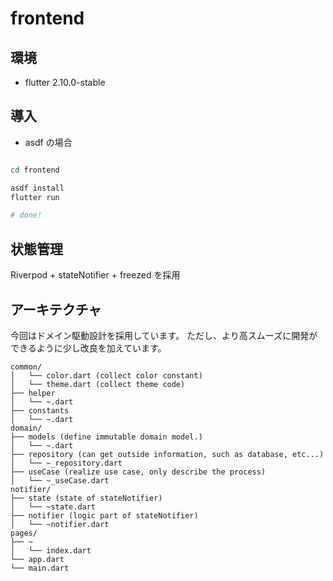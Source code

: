 # frontend

## 環境

- flutter 2.10.0-stable

## 導入

- asdf の場合

```sh

cd frontend

asdf install
flutter run

# done!
```

## 状態管理

Riverpod + stateNotifier + freezed を採用

## アーキテクチャ

今回はドメイン駆動設計を採用しています。
ただし、より高スムーズに開発ができるように少し改良を加えています。

```
common/
│   └── color.dart (collect color constant)
│   └── theme.dart (collect theme code)
├── helper
│   └── ~.dart
├── constants
│   └── ~.dart
domain/
├── models (define immutable domain model.)
│   └── ~.dart
├── repository (can get outside information, such as database, etc...)
│   └── ~_repository.dart
├── useCase (realize use case, only describe the process)
│   └── ~_useCase.dart
notifier/
├── state (state of stateNotifier)
│   └── ~state.dart
├── notifier (logic part of stateNotifier)
│   └── ~notifier.dart
pages/
├── ~
│   └── index.dart
└── app.dart
└── main.dart
```
